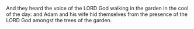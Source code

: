 And they heard the voice of the LORD God walking in the garden in the cool of the day: and Adam and his wife hid themselves from the presence of the LORD God amongst the trees of the garden.
